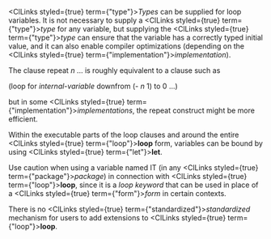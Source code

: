  



<ClLinks styled={true} term={"type"}><i>Types</i></ClLinks> can be supplied for loop variables. It is not necessary to supply a <ClLinks styled={true} term={"type"}><i>type</i></ClLinks> for any variable, but supplying the <ClLinks styled={true} term={"type"}><i>type</i></ClLinks> can ensure that the variable has a correctly typed initial value, and it can also enable compiler optimizations (depending on the <ClLinks styled={true} term={"implementation"}><i>implementation</i></ClLinks>). 



The clause repeat *n* ... is roughly equivalent to a clause such as 



(loop for *internal-variable* downfrom (- *n* 1) to 0 ...) 



but in some <ClLinks styled={true} term={"implementation"}><i>implementations</i></ClLinks>, the repeat construct might be more efficient. 



Within the executable parts of the loop clauses and around the entire <ClLinks styled={true} term={"loop"}><b>loop</b></ClLinks> form, variables can be bound by using <ClLinks styled={true} term={"let"}><b>let</b></ClLinks>. 



Use caution when using a variable named IT (in any <ClLinks styled={true} term={"package"}><i>package</i></ClLinks>) in connection with <ClLinks styled={true} term={"loop"}><b>loop</b></ClLinks>, since it is a *loop keyword* that can be used in place of a <ClLinks styled={true} term={"form"}><i>form</i></ClLinks> in certain contexts. 



There is no <ClLinks styled={true} term={"standardized"}><i>standardized</i></ClLinks> mechanism for users to add extensions to <ClLinks styled={true} term={"loop"}><b>loop</b></ClLinks>. 







 



 



